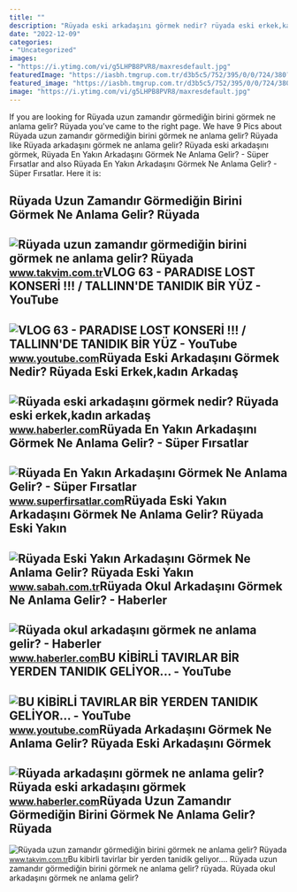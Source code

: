 ```yaml
---
title: ""
description: "Rüyada eski arkadaşını görmek nedir? rüyada eski erkek,kadın arkadaş"
date: "2022-12-09"
categories:
- "Uncategorized"
images:
- "https://i.ytimg.com/vi/g5LHPB8PVR8/maxresdefault.jpg"
featuredImage: "https://iasbh.tmgrup.com.tr/d3b5c5/752/395/0/0/724/380?u=https://isbh.tmgrup.com.tr/sbh/2022/06/20/ruyada-eski-yakin-arkadasini-gormek-ne-anlama-gelir-ruyada-eski-yakin-arkadasini-gormenin-anlami-1655711781831.jpg"
featured_image: "https://iasbh.tmgrup.com.tr/d3b5c5/752/395/0/0/724/380?u=https://isbh.tmgrup.com.tr/sbh/2022/06/20/ruyada-eski-yakin-arkadasini-gormek-ne-anlama-gelir-ruyada-eski-yakin-arkadasini-gormenin-anlami-1655711781831.jpg"
image: "https://i.ytimg.com/vi/g5LHPB8PVR8/maxresdefault.jpg"
---
```


If you are looking for Rüyada uzun zamandır görmediğin birini görmek ne anlama gelir? Rüyada you've came to the right page. We have 9 Pics about Rüyada uzun zamandır görmediğin birini görmek ne anlama gelir? Rüyada like Rüyada arkadaşını görmek ne anlama gelir? Rüyada eski arkadaşını görmek, Rüyada En Yakın Arkadaşını Görmek Ne Anlama Gelir? - Süper Fırsatlar and also Rüyada En Yakın Arkadaşını Görmek Ne Anlama Gelir? - Süper Fırsatlar. Here it is:

Rüyada Uzun Zamandır Görmediğin Birini Görmek Ne Anlama Gelir? Rüyada
---------------------------------------------------------------------

 ![Rüyada uzun zamandır görmediğin birini görmek ne anlama gelir? Rüyada](https://iatkv.tmgrup.com.tr/fac885/0/0/0/0/0/0?u=https:%2f%2fitkv.tmgrup.com.tr%2f2022%2f06%2f27%2fruyada-uzun-zamandir-gormedigin-birini-gormek-ne-anlama-gelir-ruyada-arkadasini-gormek-anlami-ve-yorumu-nedir-1656335859271.jpg&mw=616) <small>www.takvim.com.tr</small>VLOG 63 - PARADISE LOST KONSERİ !!! / TALLINN'DE TANIDIK BİR YÜZ - YouTube
--------------------------------------------------------------------------

 ![VLOG 63 - PARADISE LOST KONSERİ !!! / TALLINN'DE TANIDIK BİR YÜZ - YouTube](https://i.ytimg.com/vi/g5LHPB8PVR8/maxresdefault.jpg) <small>www.youtube.com</small>Rüyada Eski Arkadaşını Görmek Nedir? Rüyada Eski Erkek,kadın Arkadaş
--------------------------------------------------------------------

 ![Rüyada eski arkadaşını görmek nedir? Rüyada eski erkek,kadın arkadaş](https://i.hbrcdn.com/haber/2021/01/20/ruyada-eski-arkadasini-gormek-nedir-ruyada-eski-13878267_2043_m.jpg) <small>www.haberler.com</small>Rüyada En Yakın Arkadaşını Görmek Ne Anlama Gelir? - Süper Fırsatlar
--------------------------------------------------------------------

 ![Rüyada En Yakın Arkadaşını Görmek Ne Anlama Gelir? - Süper Fırsatlar](http://www.superfirsatlar.com/wp-content/uploads/2020/09/ruyada-en-yakin-arkadasini-gormek-696x392.jpg) <small>www.superfirsatlar.com</small>Rüyada Eski Yakın Arkadaşını Görmek Ne Anlama Gelir? Rüyada Eski Yakın
----------------------------------------------------------------------

 ![Rüyada Eski Yakın Arkadaşını Görmek Ne Anlama Gelir? Rüyada Eski Yakın](https://iasbh.tmgrup.com.tr/d3b5c5/752/395/0/0/724/380?u=https://isbh.tmgrup.com.tr/sbh/2022/06/20/ruyada-eski-yakin-arkadasini-gormek-ne-anlama-gelir-ruyada-eski-yakin-arkadasini-gormenin-anlami-1655711781831.jpg) <small>www.sabah.com.tr</small>Rüyada Okul Arkadaşını Görmek Ne Anlama Gelir? - Haberler
---------------------------------------------------------

 ![Rüyada okul arkadaşını görmek ne anlama gelir? - Haberler](https://i.hbrcdn.com/haber/2023/01/20/ruyada-okul-arkadasini-gormek-ne-anlama-gelir-15572734_5606_amp.jpg) <small>www.haberler.com</small>BU KİBİRLİ TAVIRLAR BİR YERDEN TANIDIK GELİYOR... - YouTube
-----------------------------------------------------------

 ![BU KİBİRLİ TAVIRLAR BİR YERDEN TANIDIK GELİYOR... - YouTube](https://i.ytimg.com/vi/lVWntjz7EPs/maxresdefault.jpg) <small>www.youtube.com</small>Rüyada Arkadaşını Görmek Ne Anlama Gelir? Rüyada Eski Arkadaşını Görmek
-----------------------------------------------------------------------

 ![Rüyada arkadaşını görmek ne anlama gelir? Rüyada eski arkadaşını görmek](https://i.hbrcdn.com/haber/2019/12/11/ruyada-arkadasini-gormek-ne-anlama-gelir-ruyada-12708728_8770_m.jpg) <small>www.haberler.com</small>Rüyada Uzun Zamandır Görmediğin Birini Görmek Ne Anlama Gelir? Rüyada
---------------------------------------------------------------------

 ![Rüyada uzun zamandır görmediğin birini görmek ne anlama gelir? Rüyada](https://iatkv.tmgrup.com.tr/fd67eb/0/0/0/0/0/0?u=https:%2f%2fitkv.tmgrup.com.tr%2f2022%2f06%2f27%2fruyada-uzun-zamandir-gormedigin-birini-gormek-ne-anlama-gelir-ruyada-arkadasini-gormek-anlami-ve-yorumu-nedir-1656335833490.jpg&mw=616) <small>www.takvim.com.tr</small>Bu ki̇bi̇rli̇ tavirlar bi̇r yerden tanidik geli̇yor.... Rüyada uzun zamandır görmediğin birini görmek ne anlama gelir? rüyada. Rüyada okul arkadaşını görmek ne anlama gelir?
